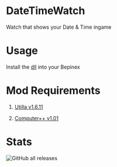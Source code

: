 # DateTimeWatch
Watch that shows your Date &amp; Time ingame

# Usage
Install the <a href = "https://github.com/Blas1ed/DateTimeWatch/releases/tag/Release-1">dll<a> into your Bepinex

# Mod Requirements

1. <a href = "https://github.com/legoandmars/Utilla/releases/tag/v1.6.11">Utilla v1.6.11<a>

2. <a href = "https://github.com/KyleTheScientist/ComputerPlusPlus/releases/tag/v1.0.1">Computer++ v1.01<a>

# Stats
![GitHub all releases](https://img.shields.io/github/downloads/Blas1ed/DateTimeWatch/total?style=plastic&color=%23AAFF00)

